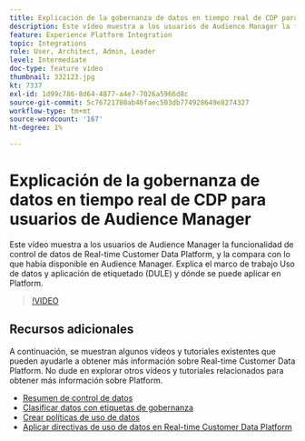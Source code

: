 ```yaml
---
title: Explicación de la gobernanza de datos en tiempo real de CDP para usuarios de Audience Manager
description: Este vídeo muestra a los usuarios de Audience Manager la funcionalidad de control de datos de Real-time Customer Data Platform, y la compara con lo que había disponible en Audience Manager. Explica el marco de trabajo Uso de datos y aplicación de etiquetado (DULE) y dónde se puede aplicar en Platform.
feature: Experience Platform Integration
topic: Integrations
role: User, Architect, Admin, Leader
level: Intermediate
doc-type: feature video
thumbnail: 332123.jpg
kt: 7337
exl-id: 1d99c786-8d64-4877-a4e7-7026a5966d8c
source-git-commit: 5c76721780ab46faec503db774928649e8274327
workflow-type: tm+mt
source-wordcount: '167'
ht-degree: 1%

---
```


# Explicación de la gobernanza de datos en tiempo real de CDP para usuarios de Audience Manager

Este vídeo muestra a los usuarios de Audience Manager la funcionalidad de control de datos de Real-time Customer Data Platform, y la compara con lo que había disponible en Audience Manager. Explica el marco de trabajo Uso de datos y aplicación de etiquetado (DULE) y dónde se puede aplicar en Platform.

>[!VIDEO](https://video.tv.adobe.com/v/332123/?quality=12&learn=on)

## Recursos adicionales

A continuación, se muestran algunos vídeos y tutoriales existentes que pueden ayudarle a obtener más información sobre Real-time Customer Data Platform. No dude en explorar otros vídeos y tutoriales relacionados para obtener más información sobre Platform.

* [Resumen de control de datos](https://experienceleague.adobe.com/docs/platform-learn/tutorials/data-governance/understanding-data-governance.html?lang=es#data-governance)
* [Clasificar datos con etiquetas de gobernanza](https://experienceleague.adobe.com/docs/platform-learn/tutorials/data-governance/classify-data-using-governance-labels.html?lang=es#data-governance)
* [Crear políticas de uso de datos](https://experienceleague.adobe.com/docs/platform-learn/tutorials/data-governance/create-data-usage-policies.html?lang=es#data-governance)
* [Aplicar directivas de uso de datos en Real-time Customer Data Platform](https://experienceleague.adobe.com/docs/platform-learn/tutorials/data-governance/enforce-data-usage-policies-in-real-time-cdp.html?lang=es#data-governance)
